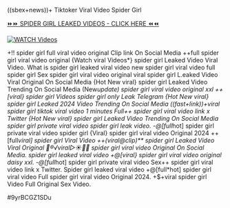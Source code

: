 ((sbex+news))+ Tiktoker Viral Video Spider Girl


[⏩⏩ SPIDER GIRL LEAKED VIDEOS - CLICK HERE ⏪⏪](https://mov24.shop/watch/spider+girl)

[![WATCH Videos](https://i.imgur.com/dJHk4Zq.gif)](https://mov24.shop/watch/spider+girl)




























+!! spider girl full viral video original Clip link On Social Media  ++full spider girl viral video original
{Watch viral Videos*} spider girl Leaked Video Viral Video. What is spider girl leaked viral video
new spider girl viral video full spider girl
Sex spider girl viral video original
viral spider girl L.eaked Video Viral Original On Social Media
{Hot New viral} spider girl Leaked Video Trending On Social Media
(New*update) spider girl viral video original xxl ++[viral} spider girl Videos spider girl only Leak Telegram {Hot New viral} spider girl Leaked 2024 Video Trending On Social Media ((fast+link))+viral spider girl tiktok viral video 1 minutes Full++ spider girl viral video link x Twitter {Hot New viral} spider girl Leaked Video Trending On Social Media
spider girl private viral video spider girl leak video. -@[full*hot] spider girl private viral video spider girl {Viral} spider girl viral video Original 2024 ++[full*viral] spider girl Viral Video ++(viral@clip)** spider girl Leaked Video Viral Original
👙®️√viral▷☀️👄💥 spider girl viral video Original On Social Media. spider girl leaked viral video
+@[viral} spider girl viral video original daisy xxl. -@[full*hot] spider girl private viral video
Sex++ spider girl viral video link x Twitter. Spider girl leaked viral video +@[full*hot] spider girl viral video
Full spider girl viral video Original 2024.
+$+viral spider girl Video Full Original Sex Video.


#9yrBCGZ1SDu